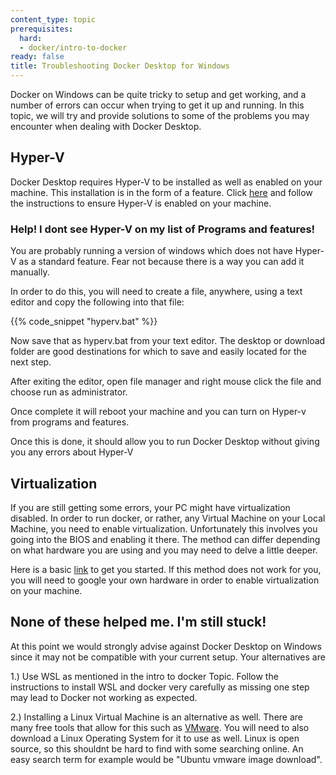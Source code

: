 ```yaml
---
content_type: topic
prerequisites:
  hard:
  - docker/intro-to-docker
ready: false
title: Troubleshooting Docker Desktop for Windows
---
```


Docker on Windows can be quite tricky to setup and get working, and a number of errors can occur when trying to get it up and running. In this topic, we will try and provide solutions to some of the problems you may encounter when dealing with Docker Desktop.

## Hyper-V
Docker Desktop requires Hyper-V to be installed as well as enabled on your machine. This installation is in the form of a feature. Click [here](https://docs.microsoft.com/en-us/virtualization/hyper-v-on-windows/quick-start/enable-hyper-v) and follow the instructions to ensure Hyper-V is enabled on your machine.

### Help! I dont see Hyper-V on my list of Programs and features!
You are probably running a version of windows which does not have Hyper-V as a standard feature. Fear not because there is a way you can add it manually.

In order to do this, you will need to create a file, anywhere, using a text editor and copy the following into that file:

{{% code_snippet "hyperv.bat" %}}

Now save that as hyperv.bat from your text editor. The desktop or download folder are good destinations for which to save and easily located for the next step.

After exiting the editor, open file manager and right mouse click the file and choose run as administrator.

Once complete it will reboot your machine and you can turn on Hyper-v from programs and features.

Once this is done, it should allow you to run Docker Desktop without giving you any errors about Hyper-V

## Virtualization
If you are still getting some errors, your PC might have virtualization disabled. In order to run docker, or rather, any Virtual Machine on your Local Machine, you need to enable virtualization. Unfortunately this involves you going into the BIOS and enabling it there. The method can differ depending on what hardware you are using and you may need to delve a little deeper.

Here is a basic [link](https://www.minitool.com/news/enable-virtualization-windows-10.html) to get you started. If this method does not work for you, you will need to google your own hardware in order to enable virtualization on your machine.

## None of these helped me. I'm still stuck!
At this point we would strongly advise against Docker Desktop on Windows since it may not be compatible with your current setup. Your alternatives are

1.) Use WSL as mentioned in the intro to docker Topic. Follow the instructions to install WSL and docker very carefully as missing one step may lead to Docker not working as expected.

2.) Installing a Linux Virtual Machine is an alternative as well. There are many free tools that allow for this such as [VMware](https://www.vmware.com/products/workstation-player/workstation-player-evaluation.html). You will need to also download a Linux Operating System for it to use as well. Linux is open source, so this shouldnt be hard to find with some searching online. An easy search term for example would be "Ubuntu vmware image download".